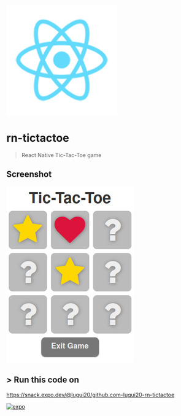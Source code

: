 
![React-Native](https://raw.githubusercontent.com/github/explore/80688e429a7d4ef2fca1e82350fe8e3517d3494d/topics/react-native/react-native.png)

#  rn-tictactoe

> React Native Tic-Tac-Toe game


## Screenshot

![Screenshot](./Screenshot.png)


## > Run this code on

https://snack.expo.dev/@lugui20/github.com-lugui20-rn-tictactoe

[![expo](https://img.shields.io/badge/Expo-111?style=for-the-badge&logo=Expo&logoColor=fff)](https://snack.expo.dev/@lugui20/github.com-lugui20-rn-tictactoe)
